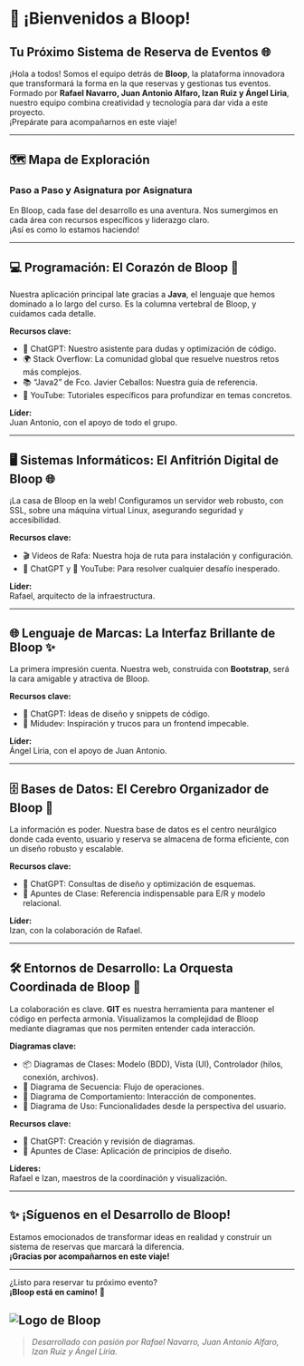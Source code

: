 # 🚀 ¡Bienvenidos a Bloop!  
## Tu Próximo Sistema de Reserva de Eventos 🌐

¡Hola a todos! Somos el equipo detrás de **Bloop**, la plataforma innovadora que transformará la forma en la que reservas y gestionas tus eventos.  
Formado por **Rafael Navarro, Juan Antonio Alfaro, Izan Ruiz y Ángel Liria**, nuestro equipo combina creatividad y tecnología para dar vida a este proyecto.  
¡Prepárate para acompañarnos en este viaje!

---

## 🗺️ Mapa de Exploración  
### Paso a Paso y Asignatura por Asignatura

En Bloop, cada fase del desarrollo es una aventura. Nos sumergimos en cada área con recursos específicos y liderazgo claro.  
¡Así es como lo estamos haciendo!

---

## 💻 Programación: El Corazón de Bloop 💖

Nuestra aplicación principal late gracias a **Java**, el lenguaje que hemos dominado a lo largo del curso. Es la columna vertebral de Bloop, y cuidamos cada detalle.

**Recursos clave:**
- 🤖 ChatGPT: Nuestro asistente para dudas y optimización de código.
- 🌍 Stack Overflow: La comunidad global que resuelve nuestros retos más complejos.
- 📚 “Java2” de Fco. Javier Ceballos: Nuestra guía de referencia.
- 🎥 YouTube: Tutoriales específicos para profundizar en temas concretos.

**Líder:**  
Juan Antonio, con el apoyo de todo el grupo.

---

## 🖥️ Sistemas Informáticos: El Anfitrión Digital de Bloop 🌐

¡La casa de Bloop en la web! Configuramos un servidor web robusto, con SSL, sobre una máquina virtual Linux, asegurando seguridad y accesibilidad.

**Recursos clave:**
- 🎬 Videos de Rafa: Nuestra hoja de ruta para instalación y configuración.
- 🤖 ChatGPT y 🎥 YouTube: Para resolver cualquier desafío inesperado.

**Líder:**  
Rafael, arquitecto de la infraestructura.

---

## 🌐 Lenguaje de Marcas: La Interfaz Brillante de Bloop ✨

La primera impresión cuenta. Nuestra web, construida con **Bootstrap**, será la cara amigable y atractiva de Bloop.

**Recursos clave:**
- 🤖 ChatGPT: Ideas de diseño y snippets de código.
- 🎥 Midudev: Inspiración y trucos para un frontend impecable.

**Líder:**  
Ángel Liria, con el apoyo de Juan Antonio.

---

## 🗄️ Bases de Datos: El Cerebro Organizador de Bloop 🧠

La información es poder. Nuestra base de datos es el centro neurálgico donde cada evento, usuario y reserva se almacena de forma eficiente, con un diseño robusto y escalable.

**Recursos clave:**
- 🤖 ChatGPT: Consultas de diseño y optimización de esquemas.
- 📓 Apuntes de Clase: Referencia indispensable para E/R y modelo relacional.

**Líder:**  
Izan, con la colaboración de Rafael.

---

## 🛠️ Entornos de Desarrollo: La Orquesta Coordinada de Bloop 🤝

La colaboración es clave. **GIT** es nuestra herramienta para mantener el código en perfecta armonía. Visualizamos la complejidad de Bloop mediante diagramas que nos permiten entender cada interacción.

**Diagramas clave:**
- 📦 Diagramas de Clases: Modelo (BDD), Vista (UI), Controlador (hilos, conexión, archivos).
- 🔄 Diagrama de Secuencia: Flujo de operaciones.
- 🧩 Diagrama de Comportamiento: Interacción de componentes.
- 👤 Diagrama de Uso: Funcionalidades desde la perspectiva del usuario.

**Recursos clave:**
- 🤖 ChatGPT: Creación y revisión de diagramas.
- 📓 Apuntes de Clase: Aplicación de principios de diseño.

**Líderes:**  
Rafael e Izan, maestros de la coordinación y visualización.

---

## ✨ ¡Síguenos en el Desarrollo de Bloop!

Estamos emocionados de transformar ideas en realidad y construir un sistema de reservas que marcará la diferencia.  
**¡Gracias por acompañarnos en este viaje!**

---

¿Listo para reservar tu próximo evento?  
**¡Bloop está en camino!** 🚀

![Logo de Bloop](https://pplx-res.cloudinary.com/image/private/user_uploads/71527616/227d065f-5a52-4eea-a349-a43b83caa715/Logo-bloop.jpg)
---

> _Desarrollado con pasión por Rafael Navarro, Juan Antonio Alfaro, Izan Ruiz y Ángel Liria._


